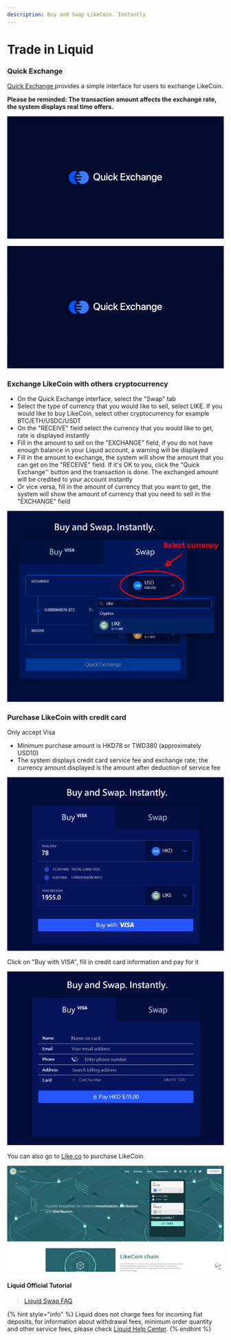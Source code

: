 ```yaml
---
description: Buy and Swap LikeCoin. Instantly
---
```


# Trade in Liquid

### Quick Exchange

[Quick Exchange ](https://app.liquid.com/quick-exchange)provides a simple interface for users to exchange LikeCoin.

**Please be reminded: The transaction amount affects the exchange rate, the system displays real time offers.**

![](../../.gitbook/assets/quick-exchange-1%20%281%29.png)

![](../../.gitbook/assets/liquid-qe.gif)

### **Exchange LikeCoin with others cryptocurrency**

* On the Quick Exchange interface, select the "Swap" tab
* Select the type of currency that you would like to sell, select LIKE. If you would like to buy LikeCoin, select other cryptocurrency for example BTC/ETH/USDC/USDT
* On the "RECEIVE" field select the currency that you would like to get, rate is displayed instantly
* Fill in the amount to sell on the "EXCHANGE" field, if you do not have enough balance in your Liquid account, a warning will be displayed
* Fill in the amount to exchange, the system will show the amount that you can get on the "RECEIVE" field. If it's OK to you, click the "Quick Exchange'' button and the transaction is done. The exchanged amount will be credited to your account instantly
* Or vice versa, fill in the amount of currency that you want to get, the system will show the amount of currency that you need to sell in the "EXCHANGE" field

![](../../.gitbook/assets/quick-exchange-1-en.png)

### Purchase LikeCoin with credit card

Only accept Visa

* Minimum purchase amount is HKD78 or TWD380 \(approximately USD10\)
* The system displays credit card service fee and exchange rate, the currency amount displayed is the amount after deduction of service fee 

![](../../.gitbook/assets/quick-exchange-2-en.png)

Click on "Buy with VISA", fill in credit card information and pay for it

![](../../.gitbook/assets/quick-exchange-3-en.png)

You can also go to [Like.co](https://like.co/) to purchase LikeCoin.

![](../../.gitbook/assets/quick-exchange-5.png)

#### Liquid Official Tutorial

> [Liquid Swap FAQ](https://help.liquid.com/en/articles/2607590-liquid-swap-faq)

{% hint style="info" %}
Liquid does not charge fees for incoming fiat deposits, for information about withdrawal fees, minimum order quantity and other service fees, please check [Liquid Help Center](https://help.liquid.com/en/).
{% endhint %}

